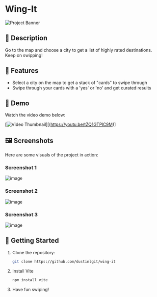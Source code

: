 # Wing-It


![Project Banner](path-to-image1.png) <!-- Optional: Add a banner or main image -->

## 📖 Description
Go to the map and choose a city to get a list of highly rated destinations. Keep on swipping!

## 🌟 Features
- Select a city on the map to get a stack of "cards" to swipe through
- Swipe through your cards with a 'yes' or 'no' and get curated results

## 🎥 Demo
Watch the video demo below:

[![Video Thumbnail](path-to-image2.png)][(https://youtu.be/tZQ1GTPlC9M)] <!-- Clicking the image will open the video -->

## 🖼 Screenshots
Here are some visuals of the project in action:

### Screenshot 1
![image](https://github.com/user-attachments/assets/85ccbcbe-8551-4ad2-8161-aa5e774f6a93)

### Screenshot 2
![image](https://github.com/user-attachments/assets/cd128d3a-fea1-438c-8497-9d1feb6748a8)

### Screenshot 3
![image](https://github.com/user-attachments/assets/d0b546f4-e300-4dc6-b983-5e1cbf72637f)



## 🚀 Getting Started
1. Clone the repository:
   ```bash
   git clone https://github.com/dustinlgit/wing-it
2. Install Vite
   ```bash
   npm install vite
3. Have fun swiping!
